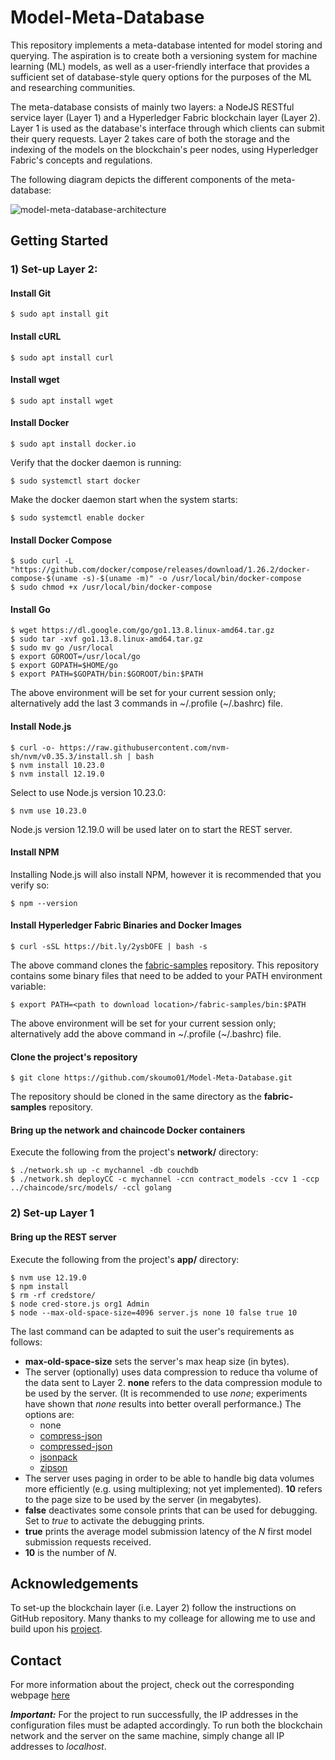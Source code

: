 # Model-Meta-Database

This repository implements a meta-database intented for model storing and querying. The aspiration is to create both a versioning system for machine learning (ML) models, as well as a user-friendly interface that provides a sufficient set of database-style query options for the purposes of the ML and researching communities.

The meta-database consists of mainly two layers: a NodeJS RESTful service layer (Layer 1) and a Hyperledger Fabric blockchain layer (Layer 2). Layer 1 is used as the database's interface through which clients can submit their query requests. Layer 2 takes care of both the storage and the indexing of the models on the blockchain's peer nodes, using Hyperledger Fabric's concepts and regulations.

The following diagram depicts the different components of the meta-database:

![model-meta-database-architecture](https://i.imgur.com/GMZBIJG.png)



## Getting Started
### 1) Set-up Layer 2:
#### Install Git
```
$ sudo apt install git
```


#### Install cURL
```
$ sudo apt install curl
```


#### Install wget
```
$ sudo apt install wget
```


#### Install Docker
```
$ sudo apt install docker.io
```

Verify that the docker daemon is running:
```
$ sudo systemctl start docker
```

Make the docker daemon start when the system starts:
```
$ sudo systemctl enable docker
```


#### Install Docker Compose
```
$ sudo curl -L "https://github.com/docker/compose/releases/download/1.26.2/docker-compose-$(uname -s)-$(uname -m)" -o /usr/local/bin/docker-compose
$ sudo chmod +x /usr/local/bin/docker-compose
```


#### Install Go
```
$ wget https://dl.google.com/go/go1.13.8.linux-amd64.tar.gz
$ sudo tar -xvf go1.13.8.linux-amd64.tar.gz
$ sudo mv go /usr/local
$ export GOROOT=/usr/local/go
$ export GOPATH=$HOME/go
$ export PATH=$GOPATH/bin:$GOROOT/bin:$PATH
```
The above environment will be set for your current session only; alternatively add the last 3 commands in \~/.profile (\~/.bashrc) file.


#### Install Node.js
```
$ curl -o- https://raw.githubusercontent.com/nvm-sh/nvm/v0.35.3/install.sh | bash
$ nvm install 10.23.0
$ nvm install 12.19.0
```

Select to use Node.js version 10.23.0:
```
$ nvm use 10.23.0
```
Node.js version 12.19.0 will be used later on to start the REST server.


#### Install NPM
Installing Node.js will also install NPM, however it is recommended that you verify so:
```
$ npm --version
```


#### Install Hyperledger Fabric Binaries and Docker Images
```
$ curl -sSL https://bit.ly/2ysbOFE | bash -s
```
The above command clones the [fabric-samples](https://github.com/hyperledger/fabric-samples) repository. This repository contains some binary files that need to be added to your PATH environment variable:
```
$ export PATH=<path to download location>/fabric-samples/bin:$PATH
```
The above environment will be set for your current session only; alternatively add the above command in \~/.profile (\~/.bashrc) file.


#### Clone the project's repository
```
$ git clone https://github.com/skoumo01/Model-Meta-Database.git
```
The repository should be cloned in the same directory as the **fabric-samples** repository.


#### Bring up the network and chaincode Docker containers
Execute the following from the project's **network/** directory:
```
$ ./network.sh up -c mychannel -db couchdb
$ ./network.sh deployCC -c mychannel -ccn contract_models -ccv 1 -ccp ../chaincode/src/models/ -ccl golang
```


### 2) Set-up Layer 1
#### Bring up the REST server
Execute the following from the project's **app/** directory:
```
$ nvm use 12.19.0
$ npm install
$ rm -rf credstore/
$ node cred-store.js org1 Admin
$ node --max-old-space-size=4096 server.js none 10 false true 10
```
The last command can be adapted to suit the user's requirements as follows:
- **max-old-space-size** sets the server's max heap size (in bytes).
- The server (optionally) uses data compression to reduce tha volume of the data sent to Layer 2. **none** refers to the data compression module to be used by the server.
  (It is recommended to use *none*; experiments have shown that *none* results into better overall performance.)
  The options are:
  - none
  - [compress-json](https://www.npmjs.com/package/compress-json)
  - [compressed-json](https://www.npmjs.com/package/compressed-json)
  - [jsonpack](https://www.npmjs.com/package/jsonpack)
  - [zipson](https://www.npmjs.com/package/zipson)
- The server uses paging in order to be able to handle big data volumes more efficiently (e.g. using multiplexing; not yet implemented). **10** refers to the page size to be used by the server (in megabytes).
- **false** deactivates some console prints that can be used for debugging. Set to *true* to activate the debugging prints.
- **true** prints the average model submission latency of the _N_ first model submission requests received.
- **10** is the number of _N_.


## Acknowledgements
To set-up the blockchain layer (i.e. Layer 2) follow the instructions on  GitHub repository. Many thanks to my colleage for allowing me to use and build upon his [project](https://github.com/Erodotos/Hyperledger-Fabric-Network).

## Contact
For more information about the project, check out the corresponding webpage [here](https://www.cs.ucy.ac.cy/projects/blockdb/index.html)


***Important:*** For the project to run successfully, the IP addresses in the configuration files must be adapted accordingly. To run both the blockchain network and the server on the same machine, simply change all IP addresses to *localhost*.
